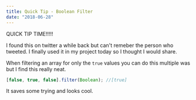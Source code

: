 ```yaml
---
title: Quick Tip - Boolean Filter
date: "2018-06-28"
---
```


QUICK TIP TIME!!!!!

I found this on twitter a while back but can't remeber the person who tweeted. I finally used it in my project today so I thought I would 
share. 

When filtering an array for only the `true` values you can do this multiple was but I find this really neat.

```javascript
[false, true, false].filter(Boolean); //[true]
```

It saves some trying and looks cool. 

